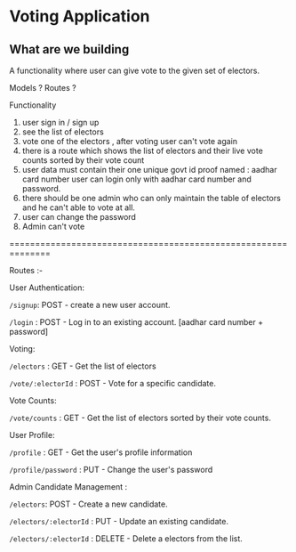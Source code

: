 # Voting Application

## What are we building

A functionality where user can give vote to the given set of electors.

Models ?
Routes ?

Functionality 

1. user sign in / sign up 
2. see the list of electors 
3. vote one of the electors , after voting user can't vote again
4. there is a route which shows the list of electors and their live vote counts sorted by their vote count
5. user data must contain their one unique govt id proof named : aadhar card number
 user can login only with aadhar card number and password.
6. there should be one admin who can only maintain the table of electors and he can't able to vote at all.
7. user can change the password
8. Admin can't vote


==============================================================

Routes :- 

User Authentication:

```/signup```: POST - create a new user account.

```/login``` : POST - Log in to an existing account. [aadhar card number + password]

Voting:

```/electors``` : GET - Get the list of electors 
    
```/vote/:electorId``` : POST - Vote for a specific candidate. 

Vote Counts:

```/vote/counts``` : GET - Get the list of electors sorted by their vote counts.

User Profile:

```/profile``` : GET - Get the user's profile information

```/profile/password``` : PUT - Change the user's password

Admin Candidate Management :

```/electors```: POST - Create a new candidate.

```/electors/:electorId``` : PUT - Update an existing candidate.

```/electors/:electorId``` : DELETE - Delete a electors from the list.